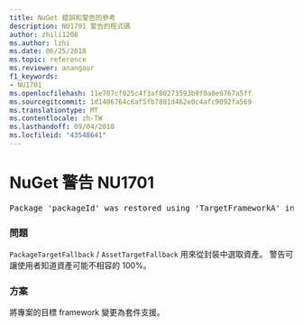 ```yaml
---
title: NuGet 錯誤和警告的參考
description: NU1701 警告的程式碼
author: zhili1208
ms.author: lzhi
ms.date: 06/25/2018
ms.topic: reference
ms.reviewer: anangaur
f1_keywords:
- NU1701
ms.openlocfilehash: 11e707cf025c4f3af80273593b9f0a0e9767a5ff
ms.sourcegitcommit: 1d1406764c6af5fb7801d462e0c4afc9092fa569
ms.translationtype: MT
ms.contentlocale: zh-TW
ms.lasthandoff: 09/04/2018
ms.locfileid: "43548641"
---
```

# <a name="nuget-warning-nu1701"></a>NuGet 警告 NU1701

<pre>Package 'packageId' was restored using 'TargetFrameworkA' instead the project target framework 'TargetFrameworkB'. This package may not be fully compatible with your project.</pre>

### <a name="issue"></a>問題
`PackageTargetFallback` / `AssetTargetFallback` 用來從封裝中選取資產。 警告可讓使用者知道資產可能不相容的 100%。

### <a name="solution"></a>方案
將專案的目標 framework 變更為套件支援。